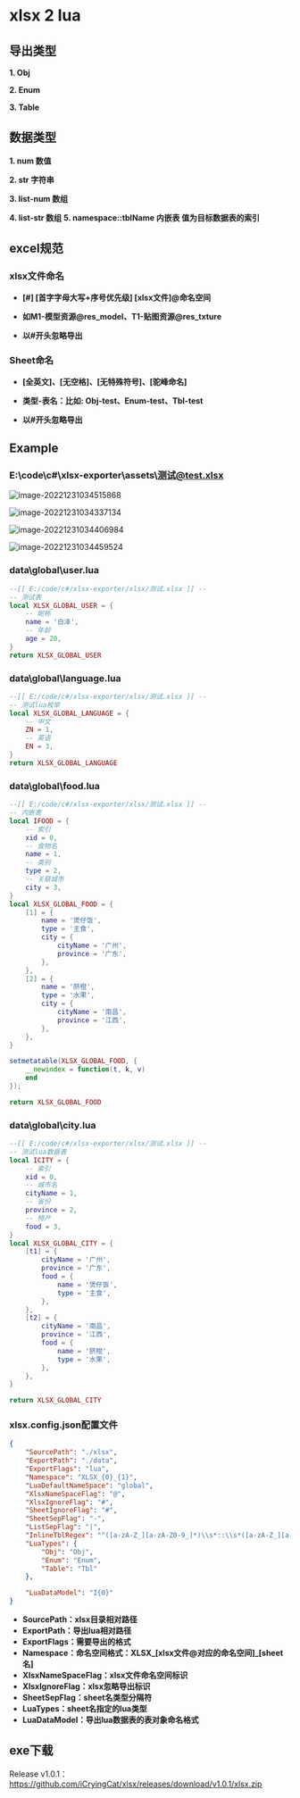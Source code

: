 # xlsx 2 lua

## 导出类型

**1. Obj**

**2. Enum**

**3. Table**

## 数据类型

**1. num 数值**

**2. str 字符串**

**3. list-num 数组**

**4. list-str 数组**
**5. namespace::tblName 内嵌表 值为目标数据表的索引**

## excel规范

### xlsx文件命名

-   **[#] [首字字母大写+序号优先级] [xlsx文件]@命名空间**

-   **如M1-模型资源@res_model、T1-贴图资源@res_txture**

-   **以#开头忽略导出**

### Sheet命名

-   **[全英文]、[无空格]、[无特殊符号]、[驼峰命名]**
-   **类型-表名：比如: Obj-test、Enum-test、Tbl-test**

-   **以#开头忽略导出**

## Example

### E:\code\c#\xlsx-exporter\assets\测试@test.xlsx

![image-20221231034515868](./assets/image-20221231034515868.png)

![image-20221231034337134](./assets/image-20221231034337134.png)

![image-20221231034406984](./assets/image-20221231034406984.png)

![image-20221231034459524](./assets/image-20221231034459524.png)

### data\global\user.lua

```lua
--[[ E:/code/c#/xlsx-exporter/xlsx/测试.xlsx ]] --
-- 测试表
local XLSX_GLOBAL_USER = {
    -- 昵称
    name = '白泽',
    -- 年龄
    age = 20,
}
return XLSX_GLOBAL_USER

```

### data\global\language.lua

```lua
--[[ E:/code/c#/xlsx-exporter/xlsx/测试.xlsx ]] --
-- 测试lua枚举
local XLSX_GLOBAL_LANGUAGE = {
    -- 中文
    ZN = 1,
    -- 英语
    EN = 3,
}
return XLSX_GLOBAL_LANGUAGE

```

### data\global\food.lua

```lua
--[[ E:/code/c#/xlsx-exporter/xlsx/测试.xlsx ]] --
-- 内嵌表
local IFOOD = {
    -- 索引
    xid = 0,
    -- 食物名
    name = 1,
    -- 类别
    type = 2,
    -- 关联城市
    city = 3,
}
local XLSX_GLOBAL_FOOD = {
    [1] = {
        name = '煲仔饭',
        type = '主食',
        city = {
            cityName = '广州',
            province = '广东',
        },
    },
    [2] = {
        name = '脐橙',
        type = '水果',
        city = {
            cityName = '南昌',
            province = '江西',
        },
    },
}

setmetatable(XLSX_GLOBAL_FOOD, {
    __newindex = function(t, k, v)
    end
});

return XLSX_GLOBAL_FOOD

```

### data\global\city.lua

```lua
--[[ E:/code/c#/xlsx-exporter/xlsx/测试.xlsx ]] --
-- 测试lua数据表
local ICITY = {
    -- 索引
    xid = 0,
    -- 城市名
    cityName = 1,
    -- 省份
    province = 2,
    -- 特产
    food = 3,
}
local XLSX_GLOBAL_CITY = {
    [t1] = {
        cityName = '广州',
        province = '广东',
        food = {
            name = '煲仔饭',
            type = '主食',
        },
    },
    [t2] = {
        cityName = '南昌',
        province = '江西',
        food = {
            name = '脐橙',
            type = '水果',
        },
    },
}

return XLSX_GLOBAL_CITY

```



### xlsx.config.json配置文件

```json
{
	"SourcePath": "./xlsx",
	"ExportPath": "./data",
	"ExportFlags": "lua",
	"Namespace": "XLSX_{0}_{1}",
	"LuaDefaultNameSpace": "global",
	"XlsxNameSpaceFlag": "@",
	"XlsxIgnoreFlag": "#",
	"SheetIgnoreFlag": "#",
	"SheetSepFlag": "-",
	"ListSepFlag": "|",
	"InlineTblRegex": "^([a-zA-Z_][a-zA-Z0-9_]*)\\s*::\\s*([a-zA-Z_][a-zA-Z0-9_]*)",
	"LuaTypes": {
		"Obj": "Obj",
		"Enum": "Enum",
		"Table": "Tbl"
	},

	"LuaDataModel": "I{0}"
}

```

-   **SourcePath：xlsx目录相对路径**
-   **ExportPath：导出lua相对路径**
-   **ExportFlags：需要导出的格式**
-   **Namespace：命名空间格式：XLSX_[xlsx文件@对应的命名空间]_[sheet名]**
-   **XlsxNameSpaceFlag：xlsx文件命名空间标识**
-   **XlsxIgnoreFlag：xlsx忽略导出标识**
-   **SheetSepFlag：sheet名类型分隔符**
-   **LuaTypes：sheet名指定的lua类型**
-   **LuaDataModel：导出lua数据表的表对象命名格式**

## exe下载
Release v1.0.1：https://github.com/iCryingCat/xlsx/releases/download/v1.0.1/xlsx.zip